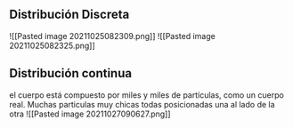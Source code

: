 ## Distribución Discreta
![[Pasted image 20211025082309.png]]
![[Pasted image 20211025082325.png]]


## Distribución continua
el cuerpo está compuesto por miles y miles de partículas, como un cuerpo real. Muchas particulas muy chicas todas posicionadas una al lado de la otra
![[Pasted image 20211027090627.png]]